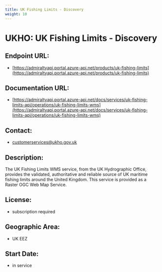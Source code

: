 ```yaml
---
title: UK Fishing Limits - Discovery
weight: 10
---
```


# UKHO: UK Fishing Limits - Discovery

## Endpoint URL:
 - [https://admiraltyapi.portal.azure-api.net/products/uk-fishing-limits](https://admiraltyapi.portal.azure-api.net/products/uk-fishing-limits)

## Documentation URL:
 - [https://admiraltyapi.portal.azure-api.net/docs/services/uk-fishing-limits-api/operations/uk-fishing-limits-wms](https://admiraltyapi.portal.azure-api.net/docs/services/uk-fishing-limits-api/operations/uk-fishing-limits-wms)

## Contact:
 - [customerservices@ukho.gov.uk](mailto:customerservices@ukho.gov.uk)

## Description:
The UK Fishing Limits WMS service, from the UK Hydrographic Office, provides the validated, authoritative and reliable source of UK maritime fishing limits around the United Kingdom. This service is provided as a Raster OGC Web Map Service.

## License:
 - subscription required

## Geographic Area:
 - UK EEZ

## Start Date:
 - in service

